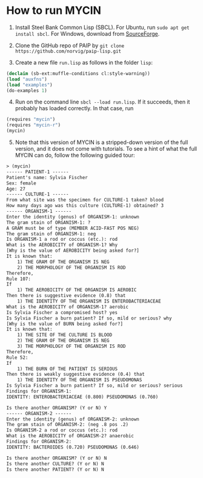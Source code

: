 # How to run MYCIN

1. Install Steel Bank Common Lisp (SBCL). For Ubuntu, run `sudo apt get install sbcl`. For Windows, download from [SourceForge](https://sourceforge.net/projects/sbcl/files/sbcl/).

2. Clone the GitHub repo of PAIP by `git clone https://github.com/norvig/paip-lisp.git`

3. Create a new file `run.lisp` as follows in the folder `lisp`:

```lisp
(declaim (sb-ext:muffle-conditions cl:style-warning))
(load "auxfns")
(load "examples")
(do-examples 1)
```

4. Run on the command line `sbcl --load run.lisp`. If it succeeds, then it probably has loaded correctly. In that case, run

```lisp
(requires "mycin")
(requires "mycin-r")
(mycin)
```

5. Note that this version of MYCIN is a stripped-down version of the full version, and it does not come with tutorials. To see a hint of what the full MYCIN can do, follow the following guided tour:

```txt
> (mycin)
------ PATIENT-1 ------
Patient's name: Sylvia Fischer
Sex: female
Age: 27
------ CULTURE-1 ------
From what site was the specimen for CULTURE-1 taken? blood
How many days ago was this culture (CULTURE-1) obtained? 3
------ ORGANISM-1 ------
Enter the identity (genus) of ORGANISM-1: unknown
The gram stain of ORGANISM-1: ?
A GRAM must be of type (MEMBER ACID-FAST POS NEG)
The gram stain of ORGANISM-1: neg
Is ORGANISM-1 a rod or coccus (etc.): rod
What is the AEROBICITY of ORGANISM-1? Why
[Why is the value of AEROBICITY being asked for?]
It is known that:
    1) THE GRAM OF THE ORGANISM IS NEG
    2) THE MORPHOLOGY OF THE ORGANISM IS ROD
Therefore,
Rule 107:
If
    1) THE AEROBICITY OF THE ORGANISM IS AEROBIC
Then there is suggestive evidence (0.8) that
    1) THE IDENTITY OF THE ORGANISM IS ENTEROBACTERIACEAE
What is the AEROBICITY of ORGANISM-1? aerobic
Is Sylvia Fischer a compromised host? yes
Is Sylvia Fischer a burn patient? If so, mild or serious? why
[Why is the value of BURN being asked for?]
It is known that:
    1) THE SITE OF THE CULTURE IS BLOOD
    2) THE GRAM OF THE ORGANISM IS NEG
    3) THE MORPHOLOGY OF THE ORGANISM IS ROD
Therefore,
Rule 52:
If
    1) THE BURN OF THE PATIENT IS SERIOUS
Then there is weakly suggestive evidence (0.4) that
    1) THE IDENTITY OF THE ORGANISM IS PSEUDOMONAS
Is Sylvia Fischer a burn patient? If so, mild or serious? serious
Findings for ORGANISM-1:
IDENTITY: ENTEROBACTERIACEAE (0.800) PSEUDOMONAS (0.760)

Is there another ORGANISM? (Y or N) Y
------ ORGANISM-2 ------
Enter the identity (genus) of ORGANISM-2: unknown
The gram stain of ORGANISM-2: (neg .8 pos .2)
Is ORGANISM-2 a rod or coccus (etc.): rod
What is the AEROBICITY of ORGANISM-2? anaerobic
Findings for ORGANISM-2:
IDENTITY: BACTEROIDES (0.720) PSEUDOMONAS (0.646)

Is there another ORGANISM? (Y or N) N
Is there another CULTURE? (Y or N) N
Is there another PATIENT? (Y or N) N
```